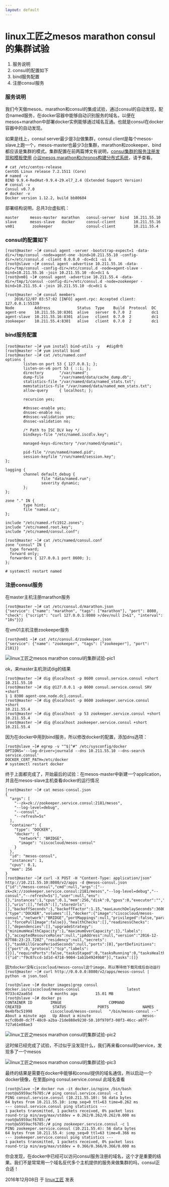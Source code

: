 ```yaml
---
layout: default
---
```


# linux工匠之mesos marathon consul的集群试验

1. 服务说明
2. consul的配置如下
3. bind服务配置
4. 注册consul服务

### 服务说明

我们今天做mesos、marathon和consul的集成试验，通过consul的自动发现，配合named服务，在docker容器中能够自动识别服务的域名，以便在mesos+marathon中部署docker实例能够通过域名互通。也就是consul在docker容器中的自动发现。

如果是线上，consul server最少是3台做集群，consul client是每个mesos-slave上跑一个，mesos-master也最少3台集群，marathon和zookeeper、bind都应该是集群的模式。集群配置在前两篇博文有说明，[consul集群的服务注册发现和模板使用](http://bbotte.com/server-config/consul-cluster-service-with-registry-and-discovery-and-template-usage/)  [小议mesos marathon和chronos构建分布式系统](http://bbotte.com/server-config/use-mesos-and-marathon-and-chronos-to-construction-distributed-systems/)，请予查看。

```
# cat /etc/centos-release
CentOS Linux release 7.2.1511 (Core)
# named -v
BIND 9.9.4-RedHat-9.9.4-29.el7_2.4 (Extended Support Version)
# consul -v
Consul v0.7.0
# docker -v
Docker version 1.12.2, build bb80604
```

部署结构说明，总共3台虚拟机：

```
master     mesos-master  marathon   consul-server  bind  10.211.55.10
slave      mesos-slave   docker     consul-client        10.211.55.16
vm01        zookeeper               consul-client        10.211.55.4
```

### consul的配置如下

```
[root@master ~]# consul agent -server -bootstrap-expect=1 -data-dir=/tmp/consul -node=agent-one -bind=10.211.55.10 -config-dir=/etc/consul.d -client 0.0.0.0 -dc=dc1 -ui &
[root@slave ~]# consul agent -advertise 10.211.55.16 -data-dir=/tmp/consul -config-dir=/etc/consul.d -node=agent-slave -bind=10.211.55.16 -join 10.211.55.10 -dc=dc1 &
[root@vm01 ~]# consul agent -advertise 10.211.55.4 -data-dir=/tmp/1/consul -config-dir=/etc/consul.d -node=zookeeper -bind=10.211.55.4 -join 10.211.55.10 -dc=dc1 &
 
[root@master ~]# consul members
    2016/12/07 03:57:02 [INFO] agent.rpc: Accepted client: 127.0.0.1:55339
Node         Address            Status  Type    Build  Protocol  DC
agent-one    10.211.55.10:8301  alive   server  0.7.0  2         dc1
agent-slave  10.211.55.16:8301  alive   client  0.7.0  2         dc1
zookeeper    10.211.55.4:8301   alive   client  0.7.0  2         dc1
```

### bind服务配置

```
[root@master ~]# yum install bind-utils -y   #dig命令
[root@master ~]# yum install bind 
[root@master ~]# cat /etc/named.conf
options {
        listen-on port 53 { 127.0.0.1; };
        listen-on-v6 port 53 { ::1; };
        directory       "/var/named";
        dump-file       "/var/named/data/cache_dump.db";
        statistics-file "/var/named/data/named_stats.txt";
        memstatistics-file "/var/named/data/named_mem_stats.txt";
        allow-query     { localhost; };
 
        recursion yes;
 
        #dnssec-enable yes;
        dnssec-enable no;
        #dnssec-validation yes;
        dnssec-validation no;
 
        /* Path to ISC DLV key */
        bindkeys-file "/etc/named.iscdlv.key";
 
        managed-keys-directory "/var/named/dynamic";
 
        pid-file "/run/named/named.pid";
        session-keyfile "/run/named/session.key";
};
 
logging {
        channel default_debug {
                file "data/named.run";
                severity dynamic;
        };
};
 
zone "." IN {
        type hint;
        file "named.ca";
};
 
include "/etc/named.rfc1912.zones";
include "/etc/named.root.key";
include "/etc/named/consul.conf";
 
[root@master ~]# cat /etc/named/consul.conf
zone "consul" IN {
  type forward;
  forward only;
  forwarders { 127.0.0.1 port 8600; };
};
 
# systemctl restart named
```

### 注册consul服务

在master主机注册marathon服务

```
[root@master ~]# cat /etc/consul.d/marathon.json
{"service": {"name": "marathon", "tags": ["marathon"], "port": 8080, "check": {"script": "curl 127.0.0.1:8080 >/dev/null 2>&1", "interval": "10s"}}}
```

在vm01主机注册zookeeper服务

```
[root@vm01 ~]# cat /etc/consul.d/zookeeper.json
{"service": {"name": "zookeeper", "tags": ["zookeeper"], "port": 2181}}
```

![linux工匠之mesos marathon consul的集群试验-pic1](../images/2016/12/QQ20161207-0@2x.png)

ok，来master主机测试dig的结果

```
[root@master ~]# dig @localhost -p 8600 consul.service.consul +short
10.211.55.10
[root@master ~]# dig @127.0.0.1 -p 8600 consul.service.consul SRV +short
1 1 8300 agent-one.node.dc1.consul.
[root@master ~]# dig @localhost -p 8600 zookeeper.service.consul +short
10.211.55.4
[root@master ~]# dig @localhost -p 53 zookeeper.service.consul +short
10.211.55.4
[root@master ~]# dig @localhost zookeeper.service.consul +short
10.211.55.4
```

因为在docker中用到bind服务，所以修改docker的配置，添加dns选项：

```
[root@slave ~]# egrep -v "^$|^#" /etc/sysconfig/docker
OPTIONS='--log-driver=journald --dns 10.211.55.10 --dns-search service.consul'
DOCKER_CERT_PATH=/etc/docker
# systemctl restart docker
```

终于上面都完成了，开始最后的试验：在mesos-master中新建一个application，并且在mesos-slave主机查看docker的运行情况

```
[root@master ~]# cat mesos-consul.json
{
  "args": [
    "--zk=zk://zookeeper.service.consul:2181/mesos",
    "--log-level=debug",
    "--consul",
    "--refresh=5s"
  ],
  "container": {
    "type": "DOCKER",
    "docker": {
      "network": "BRIDGE",
      "image": "ciscocloud/mesos-consul"
    }
  },
  "id": "mesos-consul",
  "instances": 1,
  "cpus": 0.1,
  "mem": 256
}
[root@master ~]# curl -X POST -H "Content-Type: application/json" http://10.211.55.10:8080/v2/apps -d @mesos-consul.json
{"id":"/mesos-consul","cmd":null,"args":["--zk=zk://zookeeper.service.consul:2181/mesos","--log-level=debug","--consul","--refresh=5s"],"user":null,"env":{},"instances":1,"cpus":0.1,"mem":256,"disk":0,"gpus":0,"executor":"","constraints":[],"uris":[],"fetch":[],"storeUrls":[],"backoffSeconds":1,"backoffFactor":1.15,"maxLaunchDelaySeconds":3600,"container":{"type":"DOCKER","volumes":[],"docker":{"image":"ciscocloud/mesos-consul","network":"BRIDGE","portMappings":null,"privileged":false,"parameters":[],"forcePullImage":false}},"healthChecks":[],"readinessChecks":[],"dependencies":[],"upgradeStrategy":{"minimumHealthCapacity":1,"maximumOverCapacity":1},"labels":{},"acceptedResourceRoles":null,"ipAddress":null,"version":"2016-12-07T08:23:23.720Z","residency":null,"secrets":{},"taskKillGracePeriodSeconds":null,"ports":[0],"portDefinitions":[{"port":0,"protocol":"tcp","labels":{}}],"requirePorts":false,"tasksStaged":0,"tasksRunning":0,"tasksHealthy":0,"tasksUnhealthy":0,"deployments":[{"id":"f9c87ccd-1d1d-4718-9004-1ab1b49249b0"}],"tasks":[]}
 
因为docker没有ciscocloud/mesos-consul这个image，所以等待他下载完成后自动运行
[root@master ~]# curl http://0.0.0.0:8080/v2/apps/mesos-consul | python -m json.tool
```

```
[root@slave ~]# docker images|grep consul
docker.io/ciscocloud/mesos-consul                     latest              9733c42aa65d        4 months ago        15.01 MB
[root@slave ~]# docker ps
CONTAINER ID        IMAGE                     COMMAND                  CREATED              STATUS              PORTS               NAMES
0e4bfbc51998        ciscocloud/mesos-consul   "/bin/mesos-consul --"   About a minute ago   Up About a minute                       mesos-ecfc0bd0-dc7f-48c0-a2ba-21de888e9230-S0.10f970f3-08f3-46cc-a07f-727a61e88ae3
```

![linux工匠之mesos marathon consul的集群试验-pic2](../images/2016/12/QQ20161207-1@2x.png)

这时候已经完成了试验，不过似乎没发现什么，我们再来看consul的service，发现多了一个mesos

![linux工匠之mesos marathon consul的集群试验-pic3](../images/2016/12/QQ20161208-0@2x.png)

最终的结果是需要在docker中能够和consul提供的域名通信，所以启动一个docker镜像，在里面ping consul.service.consul 此域名查看

```
[root@slave ~]# docker run -it docker.io/nginx /bin/bash
root@a5959acf6785:/# ping consul.service.consul -c 1
PING consul.service.consul (10.211.55.10): 56 data bytes
64 bytes from 10.211.55.10: icmp_seq=0 ttl=63 time=0.262 ms
--- consul.service.consul ping statistics ---
1 packets transmitted, 1 packets received, 0% packet loss
round-trip min/avg/max/stddev = 0.262/0.262/0.262/0.000 ms
root@a5959acf6785:/#
root@a5959acf6785:/# ping zookeeper.service.consul -c 1
PING zookeeper.service.consul (10.211.55.4): 56 data bytes
64 bytes from 10.211.55.4: icmp_seq=0 ttl=63 time=0.366 ms
--- zookeeper.service.consul ping statistics ---
1 packets transmitted, 1 packets received, 0% packet loss
round-trip min/avg/max/stddev = 0.366/0.366/0.366/0.000 ms
```

你会发现，在docker中已经可以访问consul服务注册的域名，这个才是重要的结果。我们不是常常用一个域名反代多个主机提供的服务来做集群的吗，consul正合适！

2016年12月08日 于 [linux工匠](https://bbotte.github.io/) 发表














